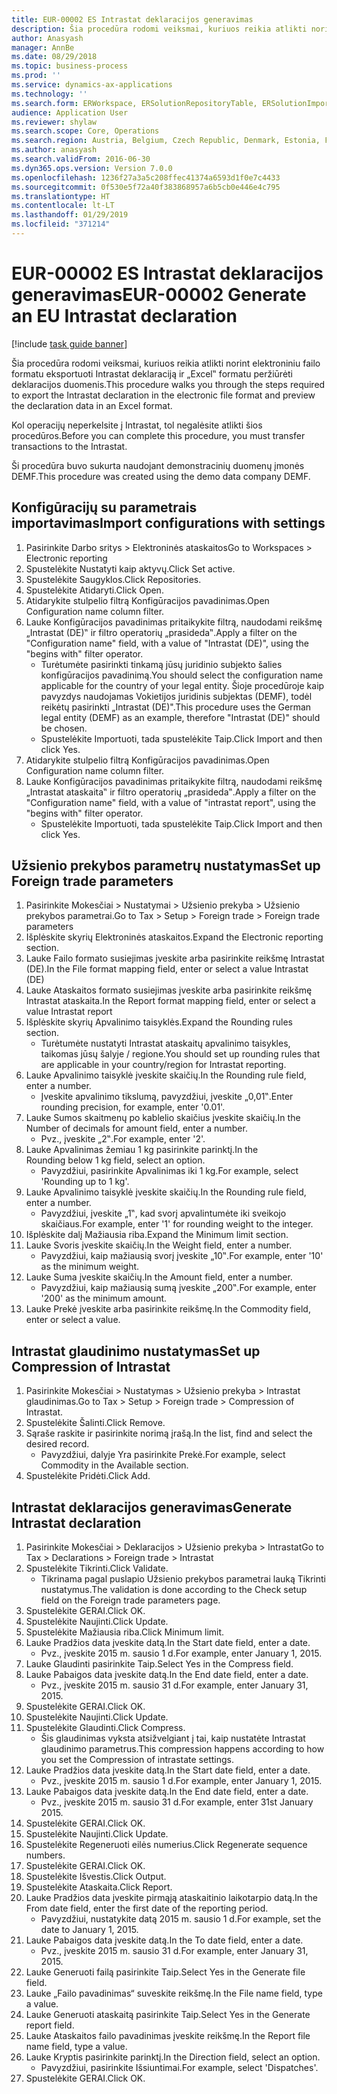```yaml
---
title: EUR-00002 ES Intrastat deklaracijos generavimas
description: Šia procedūra rodomi veiksmai, kuriuos reikia atlikti norint elektroniniu failo formatu eksportuoti Intrastat deklaraciją ir „Excel‟ formatu peržiūrėti deklaracijos duomenis.
author: Anasyash
manager: AnnBe
ms.date: 08/29/2018
ms.topic: business-process
ms.prod: ''
ms.service: dynamics-ax-applications
ms.technology: ''
ms.search.form: ERWorkspace, ERSolutionRepositoryTable, ERSolutionImport, IntrastatParameters, IntrastatCommodityLookup, IntrastatCompressParameters, Intrastat, SysQueryForm
audience: Application User
ms.reviewer: shylaw
ms.search.scope: Core, Operations
ms.search.region: Austria, Belgium, Czech Republic, Denmark, Estonia, Finland, France, Germany, Hungary, Ireland, Italy, Latvia, Lithuania, Netherlands, Poland, Spain, Sweden, United Kingdom
ms.author: anasyash
ms.search.validFrom: 2016-06-30
ms.dyn365.ops.version: Version 7.0.0
ms.openlocfilehash: 1236f27a3a5c208ffec41374a6593d1f0e7c4433
ms.sourcegitcommit: 0f530e5f72a40f383868957a6b5cb0e446e4c795
ms.translationtype: HT
ms.contentlocale: lt-LT
ms.lasthandoff: 01/29/2019
ms.locfileid: "371214"
---
```

# <a name="eur-00002-generate-an-eu-intrastat-declaration"></a><span data-ttu-id="5ca97-103">EUR-00002 ES Intrastat deklaracijos generavimas</span><span class="sxs-lookup"><span data-stu-id="5ca97-103">EUR-00002 Generate an EU Intrastat declaration</span></span>

[!include [task guide banner](../../includes/task-guide-banner.md)]

<span data-ttu-id="5ca97-104">Šia procedūra rodomi veiksmai, kuriuos reikia atlikti norint elektroniniu failo formatu eksportuoti Intrastat deklaraciją ir „Excel‟ formatu peržiūrėti deklaracijos duomenis.</span><span class="sxs-lookup"><span data-stu-id="5ca97-104">This procedure walks you through the steps required to export the Intrastat declaration in the electronic file format and preview the declaration data in an Excel format.</span></span> 

<span data-ttu-id="5ca97-105">Kol operacijų neperkelsite į Intrastat, tol negalėsite atlikti šios procedūros.</span><span class="sxs-lookup"><span data-stu-id="5ca97-105">Before you can complete this procedure, you must transfer transactions to the Intrastat.</span></span> 

<span data-ttu-id="5ca97-106">Ši procedūra buvo sukurta naudojant demonstracinių duomenų įmonės DEMF.</span><span class="sxs-lookup"><span data-stu-id="5ca97-106">This procedure was created using the demo data company DEMF.</span></span>


## <a name="import-configurations-with-settings"></a><span data-ttu-id="5ca97-107">Konfigūracijų su parametrais importavimas</span><span class="sxs-lookup"><span data-stu-id="5ca97-107">Import configurations with settings</span></span>
1. <span data-ttu-id="5ca97-108">Pasirinkite Darbo sritys > Elektroninės ataskaitos</span><span class="sxs-lookup"><span data-stu-id="5ca97-108">Go to Workspaces > Electronic reporting</span></span>
2. <span data-ttu-id="5ca97-109">Spustelėkite Nustatyti kaip aktyvų.</span><span class="sxs-lookup"><span data-stu-id="5ca97-109">Click Set active.</span></span>
3. <span data-ttu-id="5ca97-110">Spustelėkite Saugyklos.</span><span class="sxs-lookup"><span data-stu-id="5ca97-110">Click Repositories.</span></span>
4. <span data-ttu-id="5ca97-111">Spustelėkite Atidaryti.</span><span class="sxs-lookup"><span data-stu-id="5ca97-111">Click Open.</span></span>
5. <span data-ttu-id="5ca97-112">Atidarykite stulpelio filtrą Konfigūracijos pavadinimas.</span><span class="sxs-lookup"><span data-stu-id="5ca97-112">Open Configuration name column filter.</span></span>
6. <span data-ttu-id="5ca97-113">Lauke Konfigūracijos pavadinimas pritaikykite filtrą, naudodami reikšmę „Intrastat (DE)‟ ir filtro operatorių „prasideda‟.</span><span class="sxs-lookup"><span data-stu-id="5ca97-113">Apply a filter on the "Configuration name" field, with a value of "Intrastat (DE)", using the "begins with" filter operator.</span></span>
    * <span data-ttu-id="5ca97-114">Turėtumėte pasirinkti tinkamą jūsų juridinio subjekto šalies konfigūracijos pavadinimą.</span><span class="sxs-lookup"><span data-stu-id="5ca97-114">You should select the configuration name applicable for the country of your legal entity.</span></span> <span data-ttu-id="5ca97-115">Šioje procedūroje kaip pavyzdys naudojamas Vokietijos juridinis subjektas (DEMF), todėl reikėtų pasirinkti „Intrastat (DE)".</span><span class="sxs-lookup"><span data-stu-id="5ca97-115">This procedure uses the German legal entity (DEMF) as an example, therefore "Intrastat (DE)" should be chosen.</span></span>  
    * <span data-ttu-id="5ca97-116">Spustelėkite Importuoti, tada spustelėkite Taip.</span><span class="sxs-lookup"><span data-stu-id="5ca97-116">Click Import and then click Yes.</span></span>  
7. <span data-ttu-id="5ca97-117">Atidarykite stulpelio filtrą Konfigūracijos pavadinimas.</span><span class="sxs-lookup"><span data-stu-id="5ca97-117">Open Configuration name column filter.</span></span>
8. <span data-ttu-id="5ca97-118">Lauke Konfigūracijos pavadinimas pritaikykite filtrą, naudodami reikšmę „Intrastat ataskaita‟ ir filtro operatorių „prasideda‟.</span><span class="sxs-lookup"><span data-stu-id="5ca97-118">Apply a filter on the "Configuration name" field, with a value of "intrastat report", using the "begins with" filter operator.</span></span>
    * <span data-ttu-id="5ca97-119">Spustelėkite Importuoti, tada spustelėkite Taip.</span><span class="sxs-lookup"><span data-stu-id="5ca97-119">Click Import and then click Yes.</span></span>  

## <a name="set-up-foreign-trade-parameters"></a><span data-ttu-id="5ca97-120">Užsienio prekybos parametrų nustatymas</span><span class="sxs-lookup"><span data-stu-id="5ca97-120">Set up Foreign trade parameters</span></span>
1. <span data-ttu-id="5ca97-121">Pasirinkite Mokesčiai > Nustatymai > Užsienio prekyba > Užsienio prekybos parametrai.</span><span class="sxs-lookup"><span data-stu-id="5ca97-121">Go to Tax > Setup > Foreign trade > Foreign trade parameters</span></span>
2. <span data-ttu-id="5ca97-122">Išplėskite skyrių Elektroninės ataskaitos.</span><span class="sxs-lookup"><span data-stu-id="5ca97-122">Expand the Electronic reporting section.</span></span>
3. <span data-ttu-id="5ca97-123">Lauke Failo formato susiejimas įveskite arba pasirinkite reikšmę Intrastat (DE).</span><span class="sxs-lookup"><span data-stu-id="5ca97-123">In the File format mapping field, enter or select a value Intrastat (DE)</span></span>
4. <span data-ttu-id="5ca97-124">Lauke Ataskaitos formato susiejimas įveskite arba pasirinkite reikšmę Intrastat ataskaita.</span><span class="sxs-lookup"><span data-stu-id="5ca97-124">In the Report format mapping field, enter or select a value Intrastat report</span></span>
5. <span data-ttu-id="5ca97-125">Išplėskite skyrių Apvalinimo taisyklės.</span><span class="sxs-lookup"><span data-stu-id="5ca97-125">Expand the Rounding rules section.</span></span>
    * <span data-ttu-id="5ca97-126">Turėtumėte nustatyti Intrastat ataskaitų apvalinimo taisykles, taikomas jūsų šalyje / regione.</span><span class="sxs-lookup"><span data-stu-id="5ca97-126">You should set up rounding rules that are applicable in your country/region for Intrastat reporting.</span></span>  
6. <span data-ttu-id="5ca97-127">Lauke Apvalinimo taisyklė įveskite skaičių.</span><span class="sxs-lookup"><span data-stu-id="5ca97-127">In the Rounding rule field, enter a number.</span></span>
    * <span data-ttu-id="5ca97-128">Įveskite apvalinimo tikslumą, pavyzdžiui, įveskite „0,01‟.</span><span class="sxs-lookup"><span data-stu-id="5ca97-128">Enter rounding precision, for example, enter '0.01'.</span></span>  
7. <span data-ttu-id="5ca97-129">Lauke Sumos skaitmenų po kablelio skaičius įveskite skaičių.</span><span class="sxs-lookup"><span data-stu-id="5ca97-129">In the Number of decimals for amount field, enter a number.</span></span>
    * <span data-ttu-id="5ca97-130">Pvz., įveskite „2‟.</span><span class="sxs-lookup"><span data-stu-id="5ca97-130">For example, enter '2'.</span></span>  
8. <span data-ttu-id="5ca97-131">Lauke Apvalinimas žemiau 1 kg pasirinkite parinktį.</span><span class="sxs-lookup"><span data-stu-id="5ca97-131">In the Rounding below 1 kg field, select an option.</span></span>
    * <span data-ttu-id="5ca97-132">Pavyzdžiui, pasirinkite Apvalinimas iki 1 kg.</span><span class="sxs-lookup"><span data-stu-id="5ca97-132">For example, select 'Rounding up to 1 kg'.</span></span>  
9. <span data-ttu-id="5ca97-133">Lauke Apvalinimo taisyklė įveskite skaičių.</span><span class="sxs-lookup"><span data-stu-id="5ca97-133">In the Rounding rule field, enter a number.</span></span>
    * <span data-ttu-id="5ca97-134">Pavyzdžiui, įveskite „1‟, kad svorį apvalintumėte iki sveikojo skaičiaus.</span><span class="sxs-lookup"><span data-stu-id="5ca97-134">For example, enter '1' for rounding weight to the integer.</span></span>  
10. <span data-ttu-id="5ca97-135">Išplėskite dalį Mažiausia riba.</span><span class="sxs-lookup"><span data-stu-id="5ca97-135">Expand the Minimum limit section.</span></span>
11. <span data-ttu-id="5ca97-136">Lauke Svoris įveskite skaičių.</span><span class="sxs-lookup"><span data-stu-id="5ca97-136">In the Weight field, enter a number.</span></span>
    * <span data-ttu-id="5ca97-137">Pavyzdžiui, kaip mažiausią svorį įveskite „10‟.</span><span class="sxs-lookup"><span data-stu-id="5ca97-137">For example, enter '10' as the minimum weight.</span></span>  
12. <span data-ttu-id="5ca97-138">Lauke Suma įveskite skaičių.</span><span class="sxs-lookup"><span data-stu-id="5ca97-138">In the Amount field, enter a number.</span></span>
    * <span data-ttu-id="5ca97-139">Pavyzdžiui, kaip mažiausią sumą įveskite „200‟.</span><span class="sxs-lookup"><span data-stu-id="5ca97-139">For example, enter '200' as the minimum amount.</span></span>  
13. <span data-ttu-id="5ca97-140">Lauke Prekė įveskite arba pasirinkite reikšmę.</span><span class="sxs-lookup"><span data-stu-id="5ca97-140">In the Commodity field, enter or select a value.</span></span>

## <a name="set-up-compression-of-intrastat"></a><span data-ttu-id="5ca97-141">Intrastat glaudinimo nustatymas</span><span class="sxs-lookup"><span data-stu-id="5ca97-141">Set up Compression of Intrastat</span></span>
1. <span data-ttu-id="5ca97-142">Pasirinkite Mokesčiai > Nustatymas > Užsienio prekyba > Intrastat glaudinimas.</span><span class="sxs-lookup"><span data-stu-id="5ca97-142">Go to Tax > Setup > Foreign trade > Compression of Intrastat.</span></span>
2. <span data-ttu-id="5ca97-143">Spustelėkite Šalinti.</span><span class="sxs-lookup"><span data-stu-id="5ca97-143">Click Remove.</span></span>
3. <span data-ttu-id="5ca97-144">Sąraše raskite ir pasirinkite norimą įrašą.</span><span class="sxs-lookup"><span data-stu-id="5ca97-144">In the list, find and select the desired record.</span></span>
    * <span data-ttu-id="5ca97-145">Pavyzdžiui, dalyje Yra pasirinkite Prekė.</span><span class="sxs-lookup"><span data-stu-id="5ca97-145">For example, select Commodity in the Available section.</span></span>  
4. <span data-ttu-id="5ca97-146">Spustelėkite Pridėti.</span><span class="sxs-lookup"><span data-stu-id="5ca97-146">Click Add.</span></span>

## <a name="generate-intrastat-declaration"></a><span data-ttu-id="5ca97-147">Intrastat deklaracijos generavimas</span><span class="sxs-lookup"><span data-stu-id="5ca97-147">Generate Intrastat declaration</span></span>
1. <span data-ttu-id="5ca97-148">Pasirinkite Mokesčiai > Deklaracijos > Užsienio prekyba > Intrastat</span><span class="sxs-lookup"><span data-stu-id="5ca97-148">Go to Tax > Declarations > Foreign trade > Intrastat</span></span>
2. <span data-ttu-id="5ca97-149">Spustelėkite Tikrinti.</span><span class="sxs-lookup"><span data-stu-id="5ca97-149">Click Validate.</span></span>
    * <span data-ttu-id="5ca97-150">Tikrinama pagal puslapio Užsienio prekybos parametrai lauką Tikrinti nustatymus.</span><span class="sxs-lookup"><span data-stu-id="5ca97-150">The validation is done according to the Check setup field on the Foreign trade parameters page.</span></span>  
3. <span data-ttu-id="5ca97-151">Spustelėkite GERAI.</span><span class="sxs-lookup"><span data-stu-id="5ca97-151">Click OK.</span></span>
4. <span data-ttu-id="5ca97-152">Spustelėkite Naujinti.</span><span class="sxs-lookup"><span data-stu-id="5ca97-152">Click Update.</span></span>
5. <span data-ttu-id="5ca97-153">Spustelėkite Mažiausia riba.</span><span class="sxs-lookup"><span data-stu-id="5ca97-153">Click Minimum limit.</span></span>
6. <span data-ttu-id="5ca97-154">Lauke Pradžios data įveskite datą.</span><span class="sxs-lookup"><span data-stu-id="5ca97-154">In the Start date field, enter a date.</span></span>
    * <span data-ttu-id="5ca97-155">Pvz., įveskite 2015 m. sausio 1 d.</span><span class="sxs-lookup"><span data-stu-id="5ca97-155">For example, enter January 1, 2015.</span></span>  
7. <span data-ttu-id="5ca97-156">Lauke Glaudinti pasirinkite Taip.</span><span class="sxs-lookup"><span data-stu-id="5ca97-156">Select Yes in the Compress field.</span></span>
8. <span data-ttu-id="5ca97-157">Lauke Pabaigos data įveskite datą.</span><span class="sxs-lookup"><span data-stu-id="5ca97-157">In the End date field, enter a date.</span></span>
    * <span data-ttu-id="5ca97-158">Pvz., įveskite 2015 m. sausio 31 d.</span><span class="sxs-lookup"><span data-stu-id="5ca97-158">For example, enter January 31, 2015.</span></span>  
9. <span data-ttu-id="5ca97-159">Spustelėkite GERAI.</span><span class="sxs-lookup"><span data-stu-id="5ca97-159">Click OK.</span></span>
10. <span data-ttu-id="5ca97-160">Spustelėkite Naujinti.</span><span class="sxs-lookup"><span data-stu-id="5ca97-160">Click Update.</span></span>
11. <span data-ttu-id="5ca97-161">Spustelėkite Glaudinti.</span><span class="sxs-lookup"><span data-stu-id="5ca97-161">Click Compress.</span></span>
    * <span data-ttu-id="5ca97-162">Šis glaudinimas vyksta atsižvelgiant į tai, kaip nustatėte Intrastat glaudinimo parametrus.</span><span class="sxs-lookup"><span data-stu-id="5ca97-162">This compression happens according to how you set the Compression of intrastate settings.</span></span>  
12. <span data-ttu-id="5ca97-163">Lauke Pradžios data įveskite datą.</span><span class="sxs-lookup"><span data-stu-id="5ca97-163">In the Start date field, enter a date.</span></span>
    * <span data-ttu-id="5ca97-164">Pvz., įveskite 2015 m. sausio 1 d.</span><span class="sxs-lookup"><span data-stu-id="5ca97-164">For example, enter January 1, 2015.</span></span>  
13. <span data-ttu-id="5ca97-165">Lauke Pabaigos data įveskite datą.</span><span class="sxs-lookup"><span data-stu-id="5ca97-165">In the End date field, enter a date.</span></span>
    * <span data-ttu-id="5ca97-166">Pvz., įveskite 2015 m. sausio 31 d.</span><span class="sxs-lookup"><span data-stu-id="5ca97-166">For example, enter 31st January 2015.</span></span>  
14. <span data-ttu-id="5ca97-167">Spustelėkite GERAI.</span><span class="sxs-lookup"><span data-stu-id="5ca97-167">Click OK.</span></span>
15. <span data-ttu-id="5ca97-168">Spustelėkite Naujinti.</span><span class="sxs-lookup"><span data-stu-id="5ca97-168">Click Update.</span></span>
16. <span data-ttu-id="5ca97-169">Spustelėkite Regeneruoti eilės numerius.</span><span class="sxs-lookup"><span data-stu-id="5ca97-169">Click Regenerate sequence numbers.</span></span>
17. <span data-ttu-id="5ca97-170">Spustelėkite GERAI.</span><span class="sxs-lookup"><span data-stu-id="5ca97-170">Click OK.</span></span>
18. <span data-ttu-id="5ca97-171">Spustelėkite Išvestis.</span><span class="sxs-lookup"><span data-stu-id="5ca97-171">Click Output.</span></span>
19. <span data-ttu-id="5ca97-172">Spustelėkite Ataskaita.</span><span class="sxs-lookup"><span data-stu-id="5ca97-172">Click Report.</span></span>
20. <span data-ttu-id="5ca97-173">Lauke Pradžios data įveskite pirmąją ataskaitinio laikotarpio datą.</span><span class="sxs-lookup"><span data-stu-id="5ca97-173">In the From date field, enter the first date of the reporting period.</span></span>
    * <span data-ttu-id="5ca97-174">Pavyzdžiui, nustatykite datą 2015 m. sausio 1 d.</span><span class="sxs-lookup"><span data-stu-id="5ca97-174">For example, set the date to January 1, 2015.</span></span>  
21. <span data-ttu-id="5ca97-175">Lauke Pabaigos data įveskite datą.</span><span class="sxs-lookup"><span data-stu-id="5ca97-175">In the To date field, enter a date.</span></span>
    * <span data-ttu-id="5ca97-176">Pvz., įveskite 2015 m. sausio 31 d.</span><span class="sxs-lookup"><span data-stu-id="5ca97-176">For example, enter January 31, 2015.</span></span>  
22. <span data-ttu-id="5ca97-177">Lauke Generuoti failą pasirinkite Taip.</span><span class="sxs-lookup"><span data-stu-id="5ca97-177">Select Yes in the Generate file field.</span></span>
23. <span data-ttu-id="5ca97-178">Lauke „Failo pavadinimas“ suveskite reikšmę.</span><span class="sxs-lookup"><span data-stu-id="5ca97-178">In the File name field, type a value.</span></span>
24. <span data-ttu-id="5ca97-179">Lauke Generuoti ataskaitą pasirinkite Taip.</span><span class="sxs-lookup"><span data-stu-id="5ca97-179">Select Yes in the Generate report field.</span></span>
25. <span data-ttu-id="5ca97-180">Lauke Ataskaitos failo pavadinimas įveskite reikšmę.</span><span class="sxs-lookup"><span data-stu-id="5ca97-180">In the Report file name field, type a value.</span></span>
26. <span data-ttu-id="5ca97-181">Lauke Kryptis pasirinkite parinktį.</span><span class="sxs-lookup"><span data-stu-id="5ca97-181">In the Direction field, select an option.</span></span>
    * <span data-ttu-id="5ca97-182">Pavyzdžiui, pasirinkite Išsiuntimai.</span><span class="sxs-lookup"><span data-stu-id="5ca97-182">For example, select 'Dispatches'.</span></span>  
27. <span data-ttu-id="5ca97-183">Spustelėkite GERAI.</span><span class="sxs-lookup"><span data-stu-id="5ca97-183">Click OK.</span></span>

